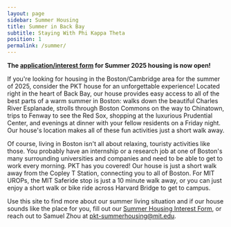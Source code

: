 ```yaml
---
layout: page
sidebar: Summer Housing
title: Summer in Back Bay
subtitle: Staying With Phi Kappa Theta
position: 1
permalink: /summer/
---
```


**The [application/interest form](https://forms.gle/mio1ocAamoW7wFPNA) for Summer 2025 housing is now open!**


If you're looking for housing in the Boston/Cambridge area for the summer of 2025, consider the PKT house for an unforgettable experience! Located right in the heart of Back Bay, our house provides easy access to all of the best parts of a warm summer in Boston: walks down the beautiful Charles River Esplanade, strolls through Boston Commons on the way to Chinatown, trips to Fenway to see the Red Sox, shopping at the luxurious Prudential Center, and evenings at dinner with your fellow residents on a Friday night. Our house's location makes all of these fun activities just a short walk away.

Of course, living in Boston isn't all about relaxing, touristy activities like those. You probably have an internship or a research job at one of Boston's many surrounding universities and companies and need to be able to get to work every morning. PKT has you covered! Our house is just a short walk away from the Copley T Station, connecting you to all of Boston. For MIT UROPs, the MIT Saferide stop is just a 10 minute walk away, or you can just enjoy a short walk or bike ride across Harvard Bridge to get to campus. 

Use this site to find more about our summer living situation and if our house sounds like the place for you, fill out our [Summer Housing Interest Form](https://forms.gle/Kfwr6C1zxR6e7y4z9), or reach out to Samuel Zhou at pkt-summerhousing@mit.edu.
